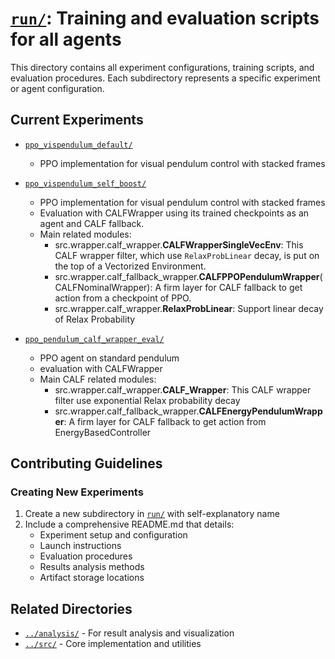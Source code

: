 # [`run/`](./): Training and evaluation scripts for all agents

This directory contains all experiment configurations, training scripts, and evaluation procedures. Each subdirectory represents a specific experiment or agent configuration.


## Current Experiments

- [`ppo_vispendulum_default/`](./ppo_vispendulum_default)
  - PPO implementation for visual pendulum control with stacked frames
  
- [`ppo_vispendulum_self_boost/`](./ppo_vispendulum_self_boost)
  - PPO implementation for visual pendulum control with stacked frames
  - Evaluation with CALFWrapper using its trained checkpoints as an agent and CALF fallback.
  - Main related modules:
    - src.wrapper.calf_wrapper.**CALFWrapperSingleVecEnv**: This CALF wrapper filter, which use `RelaxProbLinear` decay, is put on the top of a Vectorized Environment.
    - src.wrapper.calf_fallback_wrapper.**CALFPPOPendulumWrapper**(CALFNominalWrapper): A firm layer for CALF fallback to get action from a checkpoint of PPO.
    - src.wrapper.calf_wrapper.**RelaxProbLinear**: Support linear decay of Relax Probability


- [`ppo_pendulum_calf_wrapper_eval/`](./ppo_pendulum_calf_wrapper_eval)
  - PPO agent on standard pendulum
  - evaluation with CALFWrapper
  - Main CALF related modules:
    - src.wrapper.calf_wrapper.**CALF_Wrapper**: This CALF wrapper filter use exponential Relax probability decay
    - src.wrapper.calf_fallback_wrapper.**CALFEnergyPendulumWrapper**: A firm layer for CALF fallback to get action from EnergyBasedController

## Contributing Guidelines
### Creating New Experiments
1. Create a new subdirectory in [`run/`](./) with self-explanatory name
2. Include a comprehensive README.md that details:
   - Experiment setup and configuration
   - Launch instructions
   - Evaluation procedures
   - Results analysis methods
   - Artifact storage locations


## Related Directories

- [`../analysis/`](../analysis) - For result analysis and visualization
- [`../src/`](../src) - Core implementation and utilities
